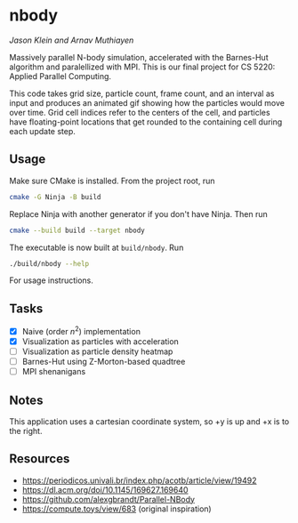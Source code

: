 # nbody

_Jason Klein and Arnav Muthiayen_

Massively parallel N-body simulation, accelerated with the Barnes-Hut algorithm and paralellized with MPI. This is our final project for CS 5220: Applied Parallel Computing.

This code takes grid size, particle count, frame count, and an interval as input and produces an animated gif showing how the particles would move over time. Grid cell indices refer to the centers of the cell, and particles have floating-point locations that get rounded to the containing cell during each update step.

## Usage

Make sure CMake is installed. From the project root, run

```bash
cmake -G Ninja -B build
```

Replace Ninja with another generator if you don't have Ninja. Then run

```bash
cmake --build build --target nbody
```

The executable is now built at `build/nbody`. Run

```bash
./build/nbody --help
```

For usage instructions.

## Tasks

- [x] Naive (order $n^2$) implementation
- [x] Visualization as particles with acceleration
- [ ] Visualization as particle density heatmap
- [ ] Barnes-Hut using Z-Morton-based quadtree
- [ ] MPI shenanigans

## Notes

This application uses a cartesian coordinate system, so +y is up and +x is to the right.

## Resources

- https://periodicos.univali.br/index.php/acotb/article/view/19492
- https://dl.acm.org/doi/10.1145/169627.169640
- https://github.com/alexgbrandt/Parallel-NBody
- https://compute.toys/view/683 (original inspiration)
